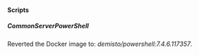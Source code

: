 
#### Scripts

##### CommonServerPowerShell

Reverted the Docker image to: *demisto/powershell:7.4.6.117357*.
